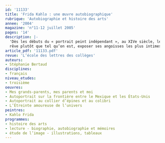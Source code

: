 ```yaml
---
id: '11133'
title: 'Frida Kahlo : une œuvre autobiographique'
rubrique: 'Autobiographie et histoire des arts'
annee: '2004'
magazine: 'n°11-12 juillet 2005'
pages: '14'
description: |-
  'Dès les débuts du « portrait peint indépendant », au XIVe siècle, les peintres se sont intéressés à eux-mêmes. L’aspect pratique de cette démarche – quel modèle plus obéissant que soi-même ? – se joint souvent à d’autres motivations : montrer sa virtuosité à d’éventuels acheteurs, témoigner de sa réussite sociale ou privée, se peindre tel qu’on se
  rêve plutôt que tel qu’on est, exposer ses angoisses les plus intimes, s’interroger sur son art… Au-delà de ces raisons, le peintre qui se peint, tel l’écrivain qui rédige son autoportrait ou travaille à son autobiographie, lance un défi radical à sa propre venue au monde qu’il se réapproprie par son œuvre. Afin de permettre aux élèves d’envisager un parallélisme fécond entre la démarche autobiographique des écrivains et celles des peintres, cet article propose une séance de deux heures qui prend appui sur quatre autoportraits de l’artiste mexicaine Frida Kahlo, dont la dimension autobiographique est explorée à travers une analyse essentiellement dénotative et référentielle.'
article_pdf: '11133.pdf'
revue: 'L’école des lettres des collèges'
auteurs:
- Stéphanie Bertaud
disciplines:
- français
niveau_etudes:
- troisième
oeuvres:
- Mes grands-parents, mes parents et moi
- Autoportrait sur la frontière entre le Mexique et les États-Unis
- Autoportrait au collier d’épines et au colibri
- L’Étreinte amoureuse de l’univers
peintres:
- Kahlo Frida
programmes:
- histoire des arts
- lecture - biographie, autobiographie et mémoires
- étude de l’image - illustrations, tableaux
---
```

